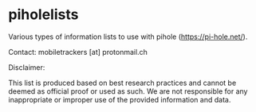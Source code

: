# piholelists
Various types of information lists to use with pihole (https://pi-hole.net/).

Contact: mobiletrackers [at] protonmail.ch

Disclaimer:

This list is produced based on best research practices and cannot be deemed as official proof or used as such. We are not responsible for any inappropriate or improper use of the provided information and data.
